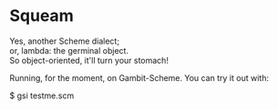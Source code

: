 # Squeam

Yes, another Scheme dialect;  
or, lambda: the germinal object.  
So object-oriented, it'll turn your stomach!  

Running, for the moment, on Gambit-Scheme.
You can try it out with:

$ gsi testme.scm
